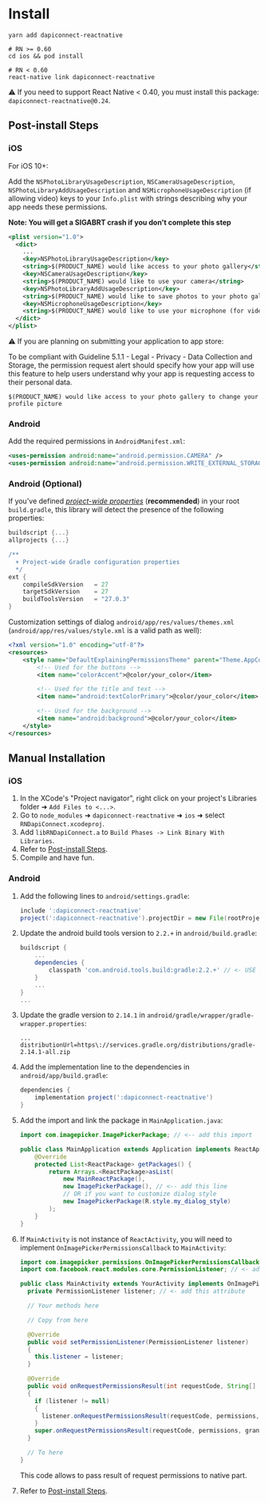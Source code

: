 # Install

```
yarn add dapiconnect-reactnative

# RN >= 0.60
cd ios && pod install

# RN < 0.60
react-native link dapiconnect-reactnative
```

⚠️ If you need to support React Native < 0.40, you must install this package: `dapiconnect-reactnative@0.24`.

## Post-install Steps

### iOS

For iOS 10+:

Add the `NSPhotoLibraryUsageDescription`, `NSCameraUsageDescription`, `NSPhotoLibraryAddUsageDescription` and `NSMicrophoneUsageDescription` (if allowing video) keys to your `Info.plist` with strings describing why your app needs these permissions.

**Note: You will get a SIGABRT crash if you don't complete this step**

```xml
<plist version="1.0">
  <dict>
    ...
    <key>NSPhotoLibraryUsageDescription</key>
    <string>$(PRODUCT_NAME) would like access to your photo gallery</string>
    <key>NSCameraUsageDescription</key>
    <string>$(PRODUCT_NAME) would like to use your camera</string>
    <key>NSPhotoLibraryAddUsageDescription</key>
    <string>$(PRODUCT_NAME) would like to save photos to your photo gallery</string>
    <key>NSMicrophoneUsageDescription</key>
    <string>$(PRODUCT_NAME) would like to use your microphone (for videos)</string>
  </dict>
</plist>
```

⚠️ If you are planning on submitting your application to app store:

To be compliant with Guideline 5.1.1 - Legal - Privacy - Data Collection and Storage, the permission request alert should specify how your app will use this feature to help users understand why your app is requesting access to their personal data.

```
$(PRODUCT_NAME) would like access to your photo gallery to change your profile picture
```


### Android

Add the required permissions in `AndroidManifest.xml`:

```xml
<uses-permission android:name="android.permission.CAMERA" />
<uses-permission android:name="android.permission.WRITE_EXTERNAL_STORAGE"/>
```

### Android (Optional)

If you've defined _[project-wide properties](https://developer.android.com/studio/build/gradle-tips.html)_ (**recommended**) in your root `build.gradle`, this library will detect the presence of the following properties:

```groovy
buildscript {...}
allprojects {...}

/**
  + Project-wide Gradle configuration properties
  */
ext {
    compileSdkVersion   = 27
    targetSdkVersion    = 27
    buildToolsVersion   = "27.0.3"
}
```

Customization settings of dialog `android/app/res/values/themes.xml` (`android/app/res/values/style.xml` is a valid path as well):

```xml
<?xml version="1.0" encoding="utf-8"?>
<resources>
    <style name="DefaultExplainingPermissionsTheme" parent="Theme.AppCompat.Light.Dialog.Alert">
        <!-- Used for the buttons -->
        <item name="colorAccent">@color/your_color</item>

        <!-- Used for the title and text -->
        <item name="android:textColorPrimary">@color/your_color</item>

        <!-- Used for the background -->
        <item name="android:background">@color/your_color</item>
    </style>
</resources>
```

## Manual Installation

### iOS

1. In the XCode's "Project navigator", right click on your project's Libraries folder ➜ `Add Files to <...>`.
1. Go to `node_modules` ➜ `dapiconnect-reactnative` ➜ `ios` ➜ select `RNDapiConnect.xcodeproj`.
1. Add `libRNDapiConnect.a` to `Build Phases -> Link Binary With Libraries`.
1. Refer to [Post-install Steps](Install.md#post-install-steps).
1. Compile and have fun.

### Android

1. Add the following lines to `android/settings.gradle`:

   ```gradle
   include ':dapiconnect-reactnative'
   project(':dapiconnect-reactnative').projectDir = new File(rootProject.projectDir, '../node_modules/dapiconnect-reactnative/android')
   ```

2. Update the android build tools version to `2.2.+` in `android/build.gradle`:

   ```gradle
   buildscript {
       ...
       dependencies {
           classpath 'com.android.tools.build:gradle:2.2.+' // <- USE 2.2.+ version
       }
       ...
   }
   ...
   ```

3. Update the gradle version to `2.14.1` in `android/gradle/wrapper/gradle-wrapper.properties`:

   ```
   ...
   distributionUrl=https\://services.gradle.org/distributions/gradle-2.14.1-all.zip
   ```

4. Add the implementation line to the dependencies in `android/app/build.gradle`:

   ```gradle
   dependencies {
       implementation project(':dapiconnect-reactnative')
   }
   ```

5. Add the import and link the package in `MainApplication.java`:

   ```java
   import com.imagepicker.ImagePickerPackage; // <-- add this import

   public class MainApplication extends Application implements ReactApplication {
       @Override
       protected List<ReactPackage> getPackages() {
           return Arrays.<ReactPackage>asList(
               new MainReactPackage(),
               new ImagePickerPackage(), // <-- add this line
               // OR if you want to customize dialog style
               new ImagePickerPackage(R.style.my_dialog_style)
           );
       }
   }
   ```

6. If `MainActivity` is not instance of `ReactActivity`, you will need to implement `OnImagePickerPermissionsCallback` to `MainActivity`:

   ```java
   import com.imagepicker.permissions.OnImagePickerPermissionsCallback; // <- add this import
   import com.facebook.react.modules.core.PermissionListener; // <- add this import

   public class MainActivity extends YourActivity implements OnImagePickerPermissionsCallback {
     private PermissionListener listener; // <- add this attribute

     // Your methods here

     // Copy from here

     @Override
     public void setPermissionListener(PermissionListener listener)
     {
       this.listener = listener;
     }

     @Override
     public void onRequestPermissionsResult(int requestCode, String[] permissions, int[] grantResults)
     {
       if (listener != null)
       {
         listener.onRequestPermissionsResult(requestCode, permissions, grantResults);
       }
       super.onRequestPermissionsResult(requestCode, permissions, grantResults);
     }

     // To here
   }
   ```

   This code allows to pass result of request permissions to native part.

7. Refer to [Post-install Steps](Install.md#post-install-steps).

